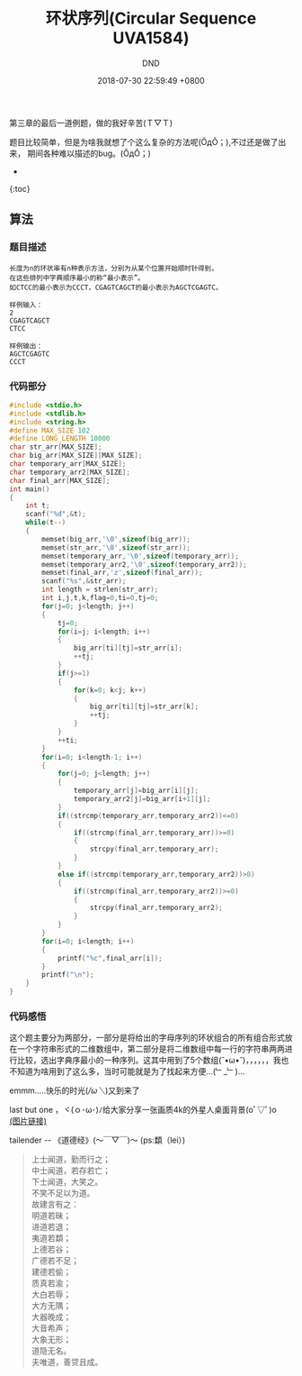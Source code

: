 ﻿---
layout: post
title:  "环状序列(Circular Sequence UVA1584)"
date:   2018-07-30 22:59:49 +0800
categories: C-program-language
tags: C-program-language
img: http://or4d8nhvk.bkt.clouddn.com/18-7-31/90748701.jpg
author: DND
---

第三章的最后一道例题，做的我好辛苦(Ｔ▽Ｔ)

题目比较简单，但是为啥我就想了个这么复杂的方法呢(ŎдŎ；),不过还是做了出来，
期间各种难以描述的bug。(ŎдŎ；)

* 
{:toc}

## 算法

### 题目描述
```
长度为n的环状串有n种表示方法，分别为从某个位置开始顺时针得到，
在这些排列中字典顺序最小的称“最小表示”。
如CTCC的最小表示为CCCT，CGAGTCAGCT的最小表示为AGCTCGAGTC。

样例输入：
2
CGAGTCAGCT
CTCC

样例输出：
AGCTCGAGTC
CCCT

```

### 代码部分

```c++
#include <stdio.h>
#include <stdlib.h>
#include <string.h>
#define MAX_SIZE 102
#define LONG_LENGTH 10000
char str_arr[MAX_SIZE];
char big_arr[MAX_SIZE][MAX_SIZE];
char temporary_arr[MAX_SIZE];
char temporary_arr2[MAX_SIZE];
char final_arr[MAX_SIZE];
int main()
{
    int t;
    scanf("%d",&t);
    while(t--)
    {
        memset(big_arr,'\0',sizeof(big_arr));
        memset(str_arr,'\0',sizeof(str_arr));
        memset(temporary_arr,'\0',sizeof(temporary_arr));
        memset(temporary_arr2,'\0',sizeof(temporary_arr2));
        memset(final_arr,'z',sizeof(final_arr));
        scanf("%s",&str_arr);
        int length = strlen(str_arr);
        int i,j,t,k,flag=0,ti=0,tj=0;
        for(j=0; j<length; j++)
        {
            tj=0;
            for(i=j; i<length; i++)
            {
                big_arr[ti][tj]=str_arr[i];
                ++tj;
            }
            if(j>=1)
            {
                for(k=0; k<j; k++)
                {
                    big_arr[ti][tj]=str_arr[k];
                    ++tj;
                }
            }
            ++ti;
        }
        for(i=0; i<length-1; i++)
        {
            for(j=0; j<length; j++)
            {
                temporary_arr[j]=big_arr[i][j];
                temporary_arr2[j]=big_arr[i+1][j];
            }
            if((strcmp(temporary_arr,temporary_arr2))<=0)
            {
                if((strcmp(final_arr,temporary_arr))>=0)
                {
                    strcpy(final_arr,temporary_arr);
                }
            }
            else if((strcmp(temporary_arr,temporary_arr2))>0)
            {
                if((strcmp(final_arr,temporary_arr2))>=0)
                {
                    strcpy(final_arr,temporary_arr2);
                }
            }
        }
        for(i=0; i<length; i++)
        {
            printf("%c",final_arr[i]);
        }
        printf("\n");
    }
}

```
### 代码感悟
这个题主要分为两部分，一部分是将给出的字母序列的环状组合的所有组合形式放在一个字符串形式的二维数组中，第二部分是将二维数组中每一行的字符串两两进行比较，选出字典序最小的一种序列。这其中用到了5个数组(˘•ω•˘)，，，，，，我也不知道为啥用到了这么多，当时可能就是为了找起来方便…(﹂_﹂)…

emmm.....快乐的时光(*/ω＼*)又到来了

last but one ，ヾ(ｏ･ω･)ﾉ给大家分享一张画质4k的外星人桌面背景(oﾟ▽ﾟ)o  
[(图片链接)](http://or4d8nhvk.bkt.clouddn.com/18-7-31/55488939.jpg)


tailender  -- 《道德经》(～￣▽￣)～ (ps:纇（lei）)


> 上士闻道，勤而行之；  
中士闻道，若存若亡；  
下士闻道，大笑之。  
不笑不足以为道。  
故建言有之：  
明道若昧；  
进道若退；  
夷道若纇；  
上德若谷；  
广德若不足；  
建德若偷；  
质真若渝；  
大白若辱；  
大方无隅；  
大器晚成；  
大音希声；  
大象无形；  
道隐无名。  
夫唯道，善贷且成。  


